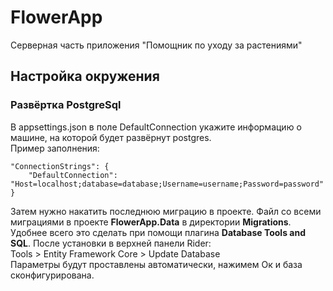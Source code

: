# FlowerApp
Серверная часть приложения "Помощник по уходу за растениями"

## Настройка окружения  

### Развёртка PostgreSql
В appsettings.json в поле DefaultConnection укажите информацию о машине, на которой будет развёрнут postgres.   
Пример заполнения:
```
"ConnectionStrings": {
    "DefaultConnection": "Host=localhost;database=database;Username=username;Password=password"
}
```
Затем нужно накатить последнюю миграцию в проекте. Файл со всеми миграциями в проекте __FlowerApp.Data__ 
в директории __Migrations__. Удобнее всего это сделать при помощи плагина __Database Tools and SQL__. 
После установки в верхней панели Rider:  
Tools > Entity Framework Core > Update Database  
Параметры будут проставлены автоматически, нажимем Ок и база сконфигурирована.

